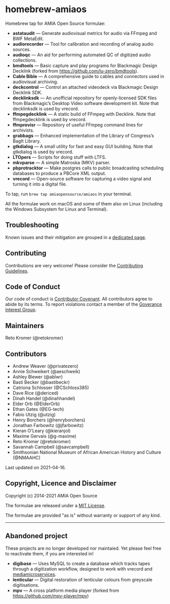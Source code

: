 # homebrew-amiaos
Homebrew tap for AMIA Open Source formulae:

- **astataudit** — Generate audiovisual metrics for audio via FFmpeg and BWF MetaEdit.
- **audiorecorder** — Tool for calibration and recording of analog audio sources.
- **audioqc** — An aid for performing automated QC of digitized audio collections.
- **bmdtools** — Basic capture and play programs for Blackmagic Design Decklink (forked from https://github.com/lu-zero/bmdtools).
- **Cable Bible** — A comprehensive guide to cables and connectors used in audiovisual archiving.
- **deckcontrol** — Control an attached videodeck via Blackmagic Design Decklink SDK.
- **decklinksdk** — An unofficial repository for openly-licensed SDK files from Blackmagic’s Desktop Video software development kit. Note that decklinksdk is used by vrecord.
- **ffmpegdecklink** — A static build of FFmpeg with Decklink. Note that ffmpegdecklink is used by vrecord.
- **ffmprovisr** — Repository of useful FFmpeg command lines for archivists.
- **grabbags** — Enhanced implementation of the Library of Congress’s BagIt Library.
- **gtkdialog** — A small utility for fast and easy GUI building. Note that gtkdialog is used by vrecord.
- **LTOpers** — Scripts for doing stuff with LTFS.
- **mkvparse** — A simple Matroska (MKV) parser.
- **pbprotracktor** — Make postgres calls to public broadcasting scheduling databases to produce a PBCore XML output.
- **vrecord** — Open-source software for capturing a video signal and turning it into a digital file.

To tap, run `brew tap amiaopensource/amiaos` in your terminal.

All the formulae work on macOS and some of them also on Linux (including the Windows Subsystem for Linux and Terminal).

## Troubleshooting

Known issues and their mitigation are grouped in a [dedicated page](TROUBLESHOOTING.md).

## Contributing

Contributions are very welcome! Please consider the [Contributing Guidelines](CONTRIBUTING.md).

## Code of Conduct

Our code of conduct is [Contributor Covenant](CODE_OF_CONDUCT.md). All contributors agree to abide by its terms. To report violations contact a member of the [Goverance Interest Group](https://github.com/amiaopensource/governance).

## Maintainers

Reto Kromer (@retokromer)

## Contributors

- Andrew Weaver (@privatezero)
- Annie Schweikert (@aeschweik)
- Ashley Blewer (@ablwr)
- Basti Becker (@bastibeckr)
- Catriona Schlosser (@CSchloss385)
- Dave Rice (@dericed)
- Dinah Handel (@dinahhandel)
- Elder Orb (@ElderOrb)
- Ethan Gates (@EG-tech)
- Fabio Utzig (@utzig)
- Henry Borchers (@henryborchers)
- Jonathan Farbowitz (@jfarbowitz)
- Kieran O'Leary (@kieranjol)
- Maxime Gervais (@g-maxime)
- Reto Kromer (@retokromer)
- Savannah Campbell (@savcampbell)
- Smithsonian National Museum of African American History and Culture (@NMAAHC)

Last updated on 2021-04-16.

## Copyright, Licence and Disclaimer

Copyright (c) 2014-2021 AMIA Open Source

The formulae are released under a [MIT License](LICENSE).

The formulae are provided "as is" without warranty or support of any kind.

---

## Abandoned project

These projects are no longer developed nor maintaied. Yet please feel free to reactivate them, if you are interested in!

- **digibase** — Uses MySQL to create a database which tracks tapes through a digitization workflow, designed to work with vrecord and [mediamicroservices](https://github.com/mediamicroservices).
- **lenticular** — Digital restoration of lenticular colours from greyscale digitisations.
- **mpv** — A cross platform media player (forked from https://github.com/mpv-player/mpv)
